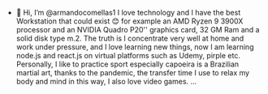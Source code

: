 - 👋 Hi, I’m @armandocomellas1
I love technology and I have the best Workstation that could exist 😊  for example an AMD Ryzen 9 3900X processor and an NVIDIA  Quadro  P20'' graphics card, 32 GM  Ram and a solid disk type m.2.
The truth is I concentrate very well at home and work under pressure, and I love learning new things, now I am learning node.js and react.js on virtual platforms such as Udemy, pirple etc.
Personally, I like to practice sport especially capoeira is a Brazilian martial art, thanks to the pandemic, the transfer time I use to relax my body and mind in this way, I also love video games.
...

<!---
armandocomellas1/armandocomellas1 is a ✨ special ✨ repository because its `README.md` (this file) appears on your GitHub profile.
You can click the Preview link to take a look at your changes.
--->

